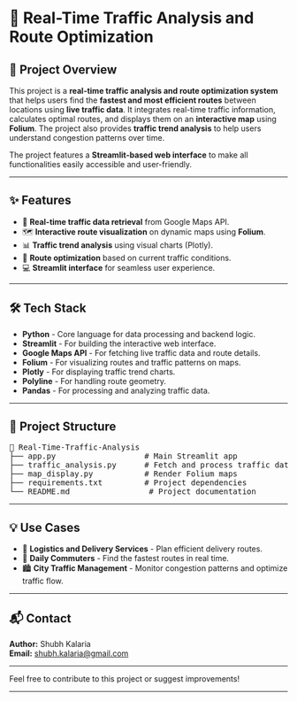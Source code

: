 # 🚗 Real-Time Traffic Analysis and Route Optimization

## 📄 Project Overview  
This project is a **real-time traffic analysis and route optimization system** that helps users find the **fastest and most efficient routes** between locations using **live traffic data**. It integrates real-time traffic information, calculates optimal routes, and displays them on an **interactive map** using **Folium**. The project also provides **traffic trend analysis** to help users understand congestion patterns over time.

The project features a **Streamlit-based web interface** to make all functionalities easily accessible and user-friendly.

---

## ✨ Features  
- 📍 **Real-time traffic data retrieval** from Google Maps API.
- 🗺️ **Interactive route visualization** on dynamic maps using **Folium**.
- 📊 **Traffic trend analysis** using visual charts (Plotly).
- 🧩 **Route optimization** based on current traffic conditions.
- 💻 **Streamlit interface** for seamless user experience.

---

## 🛠️ Tech Stack  
- **Python** - Core language for data processing and backend logic.
- **Streamlit** - For building the interactive web interface.
- **Google Maps API** - For fetching live traffic data and route details.
- **Folium** - For visualizing routes and traffic patterns on maps.
- **Plotly** - For displaying traffic trend charts.
- **Polyline** - For handling route geometry.
- **Pandas** - For processing and analyzing traffic data.

---

## 📂 Project Structure  
<pre>
📁 Real-Time-Traffic-Analysis
├── app.py                   # Main Streamlit app
├── traffic_analysis.py      # Fetch and process traffic data
├── map_display.py           # Render Folium maps
├── requirements.txt         # Project dependencies
└── README.md                 # Project documentation
</pre>

---

## 💡 Use Cases  
- 🚚 **Logistics and Delivery Services** - Plan efficient delivery routes.
- 🚗 **Daily Commuters** - Find the fastest routes in real time.
- 🏙️ **City Traffic Management** - Monitor congestion patterns and optimize traffic flow.

---

## 📬 Contact  
**Author:** Shubh Kalaria  
**Email:** [shubh.kalaria@gmail.com](mailto:shubh.kalaria@gmail.com)

---

Feel free to contribute to this project or suggest improvements!

---
